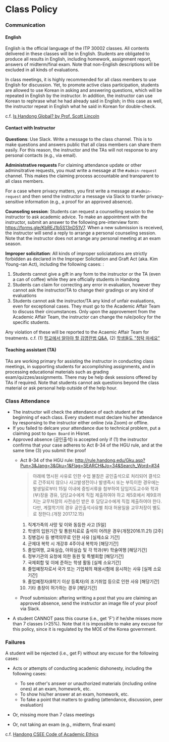 Class Policy
=====
### Communication ###
#### English ####
English is the official language of the ITP 30002 classes. 
All contents delivered in these classes will be in English. 
Students are obligated to produce all results in English, including homework, assignment report, answers of midterm/final exam. 
Note that non-English descriptions will be excluded in all kinds of evaluations.

In class meetings, it is highly recommended for all class members to use English for discussion. 
Yet, to promote active class participation, students are allowed to use Korean in asking and answering questions, which will be repeated in English by the instructor.
In addition, the instructor can use Korean to rephrase what he had already said in English; in this case as well, the instructor repeat in English what he said in Korean for double-check.

c.f. [Is Handong Global?  by Prof. Scott Lincoln](http://www.hgupress.com/news/articleView.html?idxno=6078)

#### Contact with Instructor ####
**Questions**: Use Slack. Write a message to the class channel. 
This is to make questions and answers public that all class members can share them easily. 
For this reason, the instructor and the TAs will not response to any personal contacts (e.g., via email).

**Administrative requests**
For claiming attendance update or other adminsitrative requests, you must write a message at the ``#admin-request`` channel. 
This makes the claiming process accountable and transparent to all class members.

For a case where privacy matters, you first write a message at ``#admin-request`` and then send the instructor a message via Slack to tranfer privacy-sensitive information (e.g., a proof for an approved absence).

**Counseling session**: Students can request a counselling session to the
instructor to ask academic advice. 
To make an appointment with the instructor, submit an answer to the following
pre-interview form: https://forms.gle/KbREJ1b5S13nD51V7. 
When a new submission is received, the instructor will send a reply to arrange 
a personal counseling session. Note that the instructor does not arrange any 
personal meeting at an exam season.


**Improper solicitation**:
All kinds of improper soliciatations are strictly forbidden as declared in the Improper Solicitation 
and Graft Act (aka. Kim Young-ran Act), including the following cases:
:
1. Students cannot give a gift in any form to the instructor or the TA (even a can of coffee)
   while they are officially students in Handong
1. Students can claim for correcting any error in evaluation, however they cannot ask the instructor/TA to change their gradings or any kind of evaluations
1. Students cannot ask the instructor/TA any kind of unfair evaluations, even for exceptional cases. They must go to the Academic Affair Team to discuss their circumstances. Only upon the approvement from the Academic Affair Team, the instructor can change the rule/policy for the specific students.

Any violation of these will be reported to the Acaemic Affair Team for treatments. c.f.
(1) [학교에서 알아야 할 김영란법 Q&A](http://tong.joins.com/archives/32930), (2) [학생들도 "청탁 마세요"](http://www.kunews.ac.kr/news/articleView.html?idxno=23393)

#### Teaching assistant (TA) ####
TAs are working primary for assisting the instructor in conducting class meetings, in supporting students for accomplishing assignments, and in
processing educational materials such as grading exam/quizzes/assignments. 
There may be help desk sessions offered by TAs if required.
Note that students cannot ask questions beyond the class material or ask personal help outside of the help hour.

### Class Attendance ###
* The instructor will check the attendance of each student at the beginning of each class.
  Every student must declare his/her attendance by responsing to the instructor either online (via Zoom) or offline.
* If you failed to delcare your attendance due to technical problem, put a claiming post to ``Open Board`` in Hisnet.
* Approved absence (공인출석) is accepted only if (1) the instructor confirms that your case adheres to Act 8-34 of the HGU rule, and at the same time (3) you submit the proof
  * Act 8-34 of the HGU rule: http://rule.handong.edu/Gku.asp?Pun=3&Jang=3&Gku=1&Flag=SEARCH&Jo=34&Search_Word=#34
    >아래에 명시된 사유로 인한 수업 불참은 공인출석으로 처리되어 결석으로 간주되지 않으나 사고발생전이나 발생즉시 또는 부득이한 경우에는 발생일로부터 15일 이내에 증빙서류을 첨부하여 담임지도교수와 학과(부)장을 경유, 담당교수에게 직접 제출하여야 하고 제5호에서 제9호까지는 교무처장의 사전승인 받은 후 담당교수에게 직접 제출하여야 한다. 다만, 계절학기의 경우 공인출석사유별 최대 허용일을 교무처장이 별도로 정한다.(개정 2017.12.15)
      1. 직계가족의 사망 및 이와 동등한 사고 [5일]
      2. 학생의 입원기간 및 통원치료로 출석이 어려운 경우(개정2016.11.21) [2주]
      3. 징병검사 등 병역의무로 인한 사유 [실제소요 기간]
      4. 군제대 복학 시 개강후 4주이내 복학자 [해당기간]
      5. 졸업여행, 교육실습, 야외실습 및 각 학과(부) 학술여행 [해당기간]
      6. 정부기관의 요청에 의한 동원 및 특별회합 [해당기간]
      7. 국제회합 및 이에 준하는 학생 활동 [실제 소요기간]
      8. 졸업예정자로서 국가 또는 기업체의 채용시험에 응시하는 사유 [실제 소요기간]
      9. 졸업예정자(8학기 이상 등록자)의 조기취업 등으로 인한 사유 [해당기간]
      10. 기타 총장이 허가하는 경우 [해당기간]  

  * Proof submission: aftering writting a post that you are claiming an approved absence, send the instructor an image file of your proof via Slack.
* A student CANNOT pass this course (i.e., get 'F') if he/she misses more than 7 classes (>25%).
  Note that it is impossible to make any excuse for this policy, since it is regulated by the MOE of the Korea government.

### Failures ###
A student will be rejected (i.e., get F) without any excuse for the following cases:
  * Acts or attempts of conducting academic dishonesty, including the following cases:
    * To see other's answer or unauthorized materials (including online ones) at an exam, homework, etc.
    * To show his/her answer at an exam, homework, etc.
    * To fake a point that matters to grading (attendance, discussion, peer evaluation)
    
  * Or, missing more than 7 class meetings 

  * Or, not taking an exam (e.g., midterm, final exam)

c.f. [Handong CSEE Code of Academic Ethics](http://csee.handong.edu/wp-content/uploads/2018/02/HGU-CSEE-Standard_English_v0.2.pdf)
